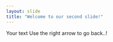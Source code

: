 ```yaml
---
layout: slide
title: "Welcome to our second slide!"
---
```

Your text
Use the right arrow to go back..!
